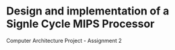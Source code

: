 # Design and implementation of a Signle Cycle MIPS Processor

Computer Architecture Project - Assignment 2
